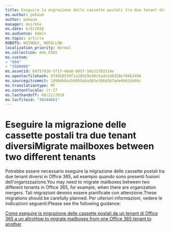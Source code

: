 ```yaml
---
title: Eseguire la migrazione delle cassette postali tra due tenant diversi
ms.author: pebaum
author: pebaum
manager: mnirkhe
ms.date: 6/8/2018
ms.audience: Admin
ms.topic: article
ROBOTS: NOINDEX, NOFOLLOW
localization_priority: Normal
ms.collection: Adm_O365
ms.custom:
- "684"
- "3500008"
ms.assetid: b9f57026-5f1f-48a8-805f-56b31f83314e
ms.openlocfilehash: 974858539f1a28929e98c5ade1d8358ef04b2496
ms.sourcegitcommit: 1d98db8acb9959aba3b5e308a567ade6b62da56c
ms.translationtype: MT
ms.contentlocale: it-IT
ms.lasthandoff: 08/22/2019
ms.locfileid: "36544651"
---
```

# <a name="migrate-mailboxes-between-two-different-tenants"></a><span data-ttu-id="1b84b-102">Eseguire la migrazione delle cassette postali tra due tenant diversi</span><span class="sxs-lookup"><span data-stu-id="1b84b-102">Migrate mailboxes between two different tenants</span></span>

<span data-ttu-id="1b84b-103">Potrebbe essere necessario eseguire la migrazione delle cassette postali tra due tenant diversi in Office 365, ad esempio quando sono presenti fusioni dell'organizzazione.</span><span class="sxs-lookup"><span data-stu-id="1b84b-103">You may need to migrate mailboxes between two different tenants in Office 365, for example, when there are organization mergers.</span></span> <span data-ttu-id="1b84b-104">Tali migrazioni devono essere pianificate con attenzione.</span><span class="sxs-lookup"><span data-stu-id="1b84b-104">These migrations should be carefully planned.</span></span> <span data-ttu-id="1b84b-105">Per ulteriori informazioni, vedere le indicazioni seguenti:</span><span class="sxs-lookup"><span data-stu-id="1b84b-105">Please see the following guidance:</span></span>
  
[<span data-ttu-id="1b84b-106">Come eseguire la migrazione delle cassette postali da un tenant di Office 365 a un altro</span><span class="sxs-lookup"><span data-stu-id="1b84b-106">How to migrate mailboxes from one Office 365 tenant to another</span></span>](https://support.office.com/article/how-to-migrate-mailboxes-from-one-office-365-tenant-to-another-65af7d77-3e79-44d4-9173-04fd991358b7)
  
